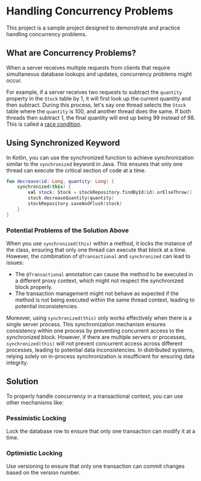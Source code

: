 # Handling Concurrency Problems

This project is a sample project designed to demonstrate and practice handling concurrency problems.

## What are Concurrency Problems?

When a server receives multiple requests from clients that require simultaneous database lookups and updates,
concurrency
problems might occur.

For example, if a server receives two requests to subtract the `quantity` property in the `Stock` table by 1, it will
first look up the current quantity and then subtract. During this process, let's say one thread selects the `Stock`
table where the `quantity` is 100, and another thread does the same. If both threads then subtract 1, the final quantity
will end up being 99 instead of 98. This is called a [race condition](https://en.wikipedia.org/wiki/Race_condition).

## Using Synchronized Keyword

In Kotlin, you can use the synchronized function to achieve synchronization similar to the `synchronized` keyword in
Java.
This ensures that only one thread can execute the critical section of code at a time.

```kotlin
fun decrease(id: Long, quantity: Long) {
    synchronized(this) {
        val stock: Stock = stockRepository.findById(id).orElseThrow()
        stock.decreaseQuantity(quantity)
        stockRepository.saveAndFlush(stock)
    }
}

```

### Potential Problems of the Solution Above

When you use `synchronized(this)` within a method, it locks the instance of the class, ensuring that only one thread can
execute that block at a time. However, the combination of `@Transactional` and `synchronized` can lead to issues:

- The `@Transactional` annotation can cause the method to be executed in a different proxy context, which might not
  respect
  the synchronized block properly.
- The transaction management might not behave as expected if the method is not being executed within the same thread
  context, leading to potential inconsistencies.

Moreover, using `synchronized(this)` only works effectively when there is a single server process. This synchronization
mechanism ensures consistency within one process by preventing concurrent access to the synchronized block. However, if
there are multiple servers or processes, `synchronized(this)` will not prevent concurrent access across different
processes, leading to potential data inconsistencies. In distributed systems, relying solely on in-process
synchronization is insufficient for ensuring data integrity.

## Solution
To properly handle concurrency in a transactional context, you can use other mechanisms like:

### Pessimistic Locking 
Lock the database row to ensure that only one transaction can modify it at a time.

### Optimistic Locking
Use versioning to ensure that only one transaction can commit changes based on the version number.